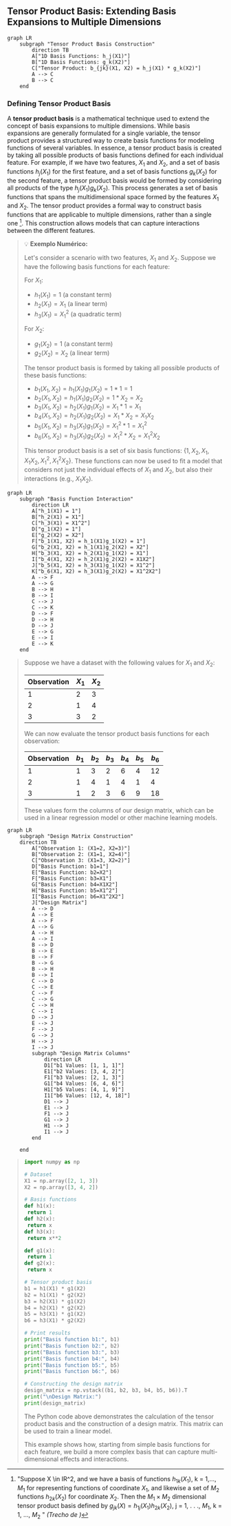 ## Tensor Product Basis: Extending Basis Expansions to Multiple Dimensions

```mermaid
graph LR
    subgraph "Tensor Product Basis Construction"
        direction TB
        A["1D Basis Functions: h_j(X1)"]
        B["1D Basis Functions: g_k(X2)"]
        C["Tensor Product: b_{jk}(X1, X2) = h_j(X1) * g_k(X2)"]
        A --> C
        B --> C
    end
```

### Defining Tensor Product Basis

A **tensor product basis** is a mathematical technique used to extend the concept of basis expansions to multiple dimensions. While basis expansions are generally formulated for a single variable, the tensor product provides a structured way to create basis functions for modeling functions of several variables. In essence, a tensor product basis is created by taking all possible products of basis functions defined for each individual feature. For example, if we have two features, $X_1$ and $X_2$, and a set of basis functions $h_j(X_1)$ for the first feature, and a set of basis functions $g_k(X_2)$ for the second feature, a tensor product basis would be formed by considering all products of the type $h_j(X_1)g_k(X_2)$. This process generates a set of basis functions that spans the multidimensional space formed by the features $X_1$ and $X_2$. The tensor product provides a formal way to construct basis functions that are applicable to multiple dimensions, rather than a single one [^5.35]. This construction allows models that can capture interactions between the different features.

[^5.35]: "Suppose X \in IR^2, and we have a basis of functions $h_{1k}(X_1)$, k = 1,..., $M_1$ for representing functions of coordinate $X_1$, and likewise a set of $M_2$ functions $h_{2k}(X_2)$ for coordinate $X_2$. Then the $M_1 \times M_2$ dimensional tensor product basis defined by $g_{jk}(X) = h_{1j}(X_1)h_{2k}(X_2)$, j = 1, . . ., $M_1$, k = 1, ..., $M_2$ " *(Trecho de <Basis Expansions and Regularization>)*

> 💡 **Exemplo Numérico:**
>
> Let's consider a scenario with two features, $X_1$ and $X_2$. Suppose we have the following basis functions for each feature:
>
> For $X_1$:
>  - $h_1(X_1) = 1$ (a constant term)
>  - $h_2(X_1) = X_1$ (a linear term)
>  - $h_3(X_1) = X_1^2$ (a quadratic term)
>
> For $X_2$:
>  - $g_1(X_2) = 1$ (a constant term)
>  - $g_2(X_2) = X_2$ (a linear term)
>
> The tensor product basis is formed by taking all possible products of these basis functions:
>
>  - $b_1(X_1, X_2) = h_1(X_1)g_1(X_2) = 1 * 1 = 1$
>  - $b_2(X_1, X_2) = h_1(X_1)g_2(X_2) = 1 * X_2 = X_2$
>  - $b_3(X_1, X_2) = h_2(X_1)g_1(X_2) = X_1 * 1 = X_1$
>  - $b_4(X_1, X_2) = h_2(X_1)g_2(X_2) = X_1 * X_2 = X_1X_2$
>  - $b_5(X_1, X_2) = h_3(X_1)g_1(X_2) = X_1^2 * 1 = X_1^2$
>  - $b_6(X_1, X_2) = h_3(X_1)g_2(X_2) = X_1^2 * X_2 = X_1^2X_2$
>
> This tensor product basis is a set of six basis functions: $\{1, X_2, X_1, X_1X_2, X_1^2, X_1^2X_2\}$. These functions can now be used to fit a model that considers not just the individual effects of $X_1$ and $X_2$, but also their interactions (e.g., $X_1X_2$).

```mermaid
graph LR
    subgraph "Basis Function Interaction"
        direction LR
        A["h_1(X1) = 1"]
        B["h_2(X1) = X1"]
        C["h_3(X1) = X1^2"]
        D["g_1(X2) = 1"]
        E["g_2(X2) = X2"]
        F["b_1(X1, X2) = h_1(X1)g_1(X2) = 1"]
        G["b_2(X1, X2) = h_1(X1)g_2(X2) = X2"]
        H["b_3(X1, X2) = h_2(X1)g_1(X2) = X1"]
        I["b_4(X1, X2) = h_2(X1)g_2(X2) = X1X2"]
        J["b_5(X1, X2) = h_3(X1)g_1(X2) = X1^2"]
        K["b_6(X1, X2) = h_3(X1)g_2(X2) = X1^2X2"]
        A --> F
        A --> G
        B --> H
        B --> I
        C --> J
        C --> K
        D --> F
        D --> H
        D --> J
        E --> G
        E --> I
        E --> K
    end
```

> Suppose we have a dataset with the following values for $X_1$ and $X_2$:
>
> | Observation | $X_1$ | $X_2$ |
> |-------------|-------|-------|
> | 1           | 2     | 3     |
> | 2           | 1     | 4     |
> | 3           | 3     | 2     |
>
> We can now evaluate the tensor product basis functions for each observation:
>
> | Observation | $b_1$ | $b_2$ | $b_3$ | $b_4$ | $b_5$ | $b_6$ |
> |-------------|-------|-------|-------|-------|-------|-------|
> | 1           | 1     | 3     | 2     | 6     | 4     | 12    |
> | 2           | 1     | 4     | 1     | 4     | 1     | 4     |
> | 3           | 1     | 2     | 3     | 6     | 9     | 18    |
>
> These values form the columns of our design matrix, which can be used in a linear regression model or other machine learning models.

```mermaid
graph LR
    subgraph "Design Matrix Construction"
    direction TB
        A["Observation 1: (X1=2, X2=3)"]
        B["Observation 2: (X1=1, X2=4)"]
        C["Observation 3: (X1=3, X2=2)"]
        D["Basis Function: b1=1"]
        E["Basis Function: b2=X2"]
        F["Basis Function: b3=X1"]
        G["Basis Function: b4=X1X2"]
        H["Basis Function: b5=X1^2"]
        I["Basis Function: b6=X1^2X2"]
        J["Design Matrix"]
        A --> D
        A --> E
        A --> F
        A --> G
        A --> H
        A --> I
        B --> D
        B --> E
        B --> F
        B --> G
        B --> H
        B --> I
        C --> D
        C --> E
        C --> F
        C --> G
        C --> H
        C --> I
        D --> J
        E --> J
        F --> J
        G --> J
        H --> J
        I --> J
        subgraph "Design Matrix Columns"
            direction LR
            D1["b1 Values: [1, 1, 1]"]
            E1["b2 Values: [3, 4, 2]"]
            F1["b3 Values: [2, 1, 3]"]
            G1["b4 Values: [6, 4, 6]"]
            H1["b5 Values: [4, 1, 9]"]
            I1["b6 Values: [12, 4, 18]"]
            D1 --> J
            E1 --> J
            F1 --> J
            G1 --> J
            H1 --> J
            I1 --> J
        end

    end
```
>
>  ```python
> import numpy as np
>
> # Dataset
> X1 = np.array([2, 1, 3])
> X2 = np.array([3, 4, 2])
>
> # Basis functions
> def h1(x):
>   return 1
> def h2(x):
>   return x
> def h3(x):
>   return x**2
>
> def g1(x):
>   return 1
> def g2(x):
>   return x
>
> # Tensor product basis
> b1 = h1(X1) * g1(X2)
> b2 = h1(X1) * g2(X2)
> b3 = h2(X1) * g1(X2)
> b4 = h2(X1) * g2(X2)
> b5 = h3(X1) * g1(X2)
> b6 = h3(X1) * g2(X2)
>
> # Print results
> print("Basis function b1:", b1)
> print("Basis function b2:", b2)
> print("Basis function b3:", b3)
> print("Basis function b4:", b4)
> print("Basis function b5:", b5)
> print("Basis function b6:", b6)
>
> # Constructing the design matrix
> design_matrix = np.vstack((b1, b2, b3, b4, b5, b6)).T
> print("\nDesign Matrix:")
> print(design_matrix)
> ```
>
> The Python code above demonstrates the calculation of the tensor product basis and the construction of a design matrix. This matrix can be used to train a linear model.
>
> This example shows how, starting from simple basis functions for each feature, we build a more complex basis that can capture multi-dimensional effects and interactions.

